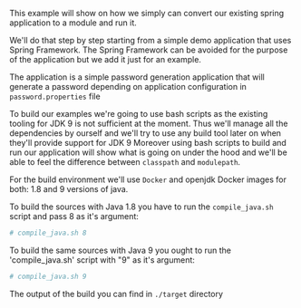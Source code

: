 This example will show on how we simply can convert our existing spring application to a module and run it.

We'll do that step by step starting from a simple demo application that uses Spring Framework.
The Spring Framework can be avoided for the purpose of the application but we add it just for an example.

The application is a simple password generation application that will generate a password depending on application configuration in `password.properties` file

To build our examples we're going to use bash scripts as the existing tooling for JDK 9 is not sufficient at the moment.
Thus we'll manage all the dependencies by ourself and we'll try to use any build tool later on when they'll provide support for JDK 9
Moreover using bash scripts to build and run our application will show what is going on under the hood and we'll be able to feel the difference between `classpath` and `modulepath`.

For the build environment we'll use `Docker` and openjdk Docker images for both: 1.8 and 9 versions of java.

To build the sources with Java 1.8 you have to run the `compile_java.sh` script and pass 8 as it's argument: 
```bash
# compile_java.sh 8
```

To build the same sources with Java 9 you ought to run the 'compile_java.sh' script with "9" as it's argument:
```bash
# compile_java.sh 9
```

The output of the build you can find in `./target` directory
